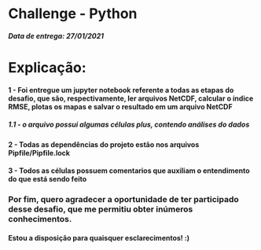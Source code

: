 # Challenge - Python

##### Data de entrega: 27/01/2021

# Explicação:

#### 1 - Foi entregue um jupyter notebook referente a todas as etapas do desafio, que são, respectivamente, ler arquivos NetCDF, calcular o índice RMSE, plotas os mapas e salvar o resultado em um arquivo NetCDF

##### 1.1 - o arquivo possui algumas _células plus_, contendo análises do dados

#### 2 - Todas as dependências do projeto estão nos arquivos Pipfile/Pipfile.lock

#### 3 - Todos as células possuem comentarios que auxiliam o entendimento do que está sendo feito


### Por fim, quero agradecer a oportunidade de ter participado desse desafio, que me permitiu obter inúmeros conhecimentos.


#### Estou a disposição para quaisquer esclarecimentos! :)
